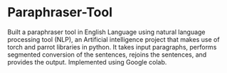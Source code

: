 # Paraphraser-Tool
Built a paraphraser tool in English Language using natural language processing tool (NLP), an Artificial intelligence 
project that makes use of torch and parrot libraries in python. It takes input paragraphs, performs segmented conversion 
of the sentences, rejoins the sentences, and provides the output. Implemented using Google colab.
